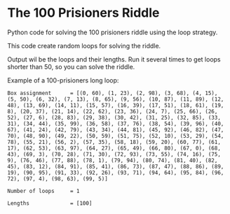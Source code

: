 # The 100 Prisioners Riddle

Python code for solving the 100 prisioners riddle using the loop strategy.

This code create random loops for solving the riddle.

Output wil be the loops and their lengths. Run it several times to get loops shorter than 50, so you can solve the riddle.


Example of a 100-prisioners long loop:
```
Box assignment      = [(0, 60), (1, 23), (2, 98), (3, 68), (4, 15), (5, 50), (6, 32), (7, 13), (8, 65), (9, 56), (10, 87), (11, 89), (12, 48), (13, 69), (14, 11), (15, 57), (16, 39), (17, 51), (18, 61), (19, 8), (20, 37), (21, 14), (22, 62), (23, 36), (24, 7), (25, 66), (26, 52), (27, 6), (28, 83), (29, 38), (30, 42), (31, 25), (32, 85), (33, 31), (34, 44), (35, 99), (36, 58), (37, 76), (38, 54), (39, 96), (40, 67), (41, 24), (42, 79), (43, 34), (44, 81), (45, 92), (46, 82), (47, 70), (48, 90), (49, 22), (50, 59), (51, 75), (52, 10), (53, 29), (54, 78), (55, 21), (56, 2), (57, 35), (58, 18), (59, 20), (60, 77), (61, 17), (62, 53), (63, 97), (64, 27), (65, 49), (66, 80), (67, 0), (68, 43), (69, 3), (70, 28), (71, 30), (72, 93), (73, 55), (74, 16), (75, 9), (76, 46), (77, 88), (78, 1), (79, 94), (80, 74), (81, 40), (82, 45), (83, 12), (84, 91), (85, 41), (86, 73), (87, 47), (88, 86), (89, 19), (90, 95), (91, 33), (92, 26), (93, 71), (94, 64), (95, 84), (96, 72), (97, 4), (98, 63), (99, 5)]

Number of loops     = 1

Lengths             = [100]
```
